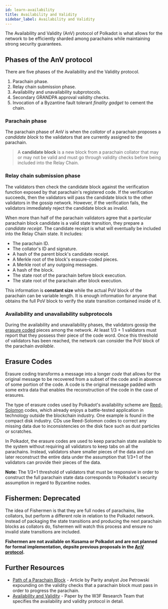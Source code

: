 ```yaml
---
id: learn-availability
title: Availability and Validity
sidebar_label: Availability and Validity
---
```


The Availability and Validity (AnV) protocol of Polkadot is what allows for the network to be
efficiently sharded among parachains while maintaining strong security guarantees.

## Phases of the AnV protocol

There are five phases of the Availability and the Validity protocol.

1. Parachain phase.
2. Relay chain submission phase.
3. Availability and unavailability subprotocols.
4. Secondary GRANDPA approval validity checks.
5. Invocation of a Byzantine fault tolerant _finality gadget_ to cement the chain.

### Parachain phase

The parachain phase of AnV is when the _collator_ of a parachain proposes a _candidate block_ to the
validators that are currently assigned to the parachain.

> A **candidate block** is a new block from a parachain collator that may or may not be valid and
> must go through validity checks before being included into the Relay Chain.

### Relay chain submission phase

The validators then check the candidate block against the verification function exposed by that
parachain's registered code. If the verification succeeds, then the validators will pass the
candidate block to the other validators in the gossip network. However, if the verification fails,
the validators immediately reject the candidate block as invalid.

When more than half of the parachain validators agree that a particular parachain block candidate is
a valid state transition, they prepare a _candidate receipt_. The candidate receipt is what will
eventually be included into the Relay Chain state. It includes:

- The parachain ID.
- The collator's ID and signature.
- A hash of the parent block's candidate receipt.
- A Merkle root of the block's erasure-coded pieces.
- A Merkle root of any outgoing messages.
- A hash of the block.
- The state root of the parachain before block execution.
- The state root of the parachain after block execution.

This information is **constant size** while the actual PoV block of the parachain can be variable
length. It is enough information for anyone that obtains the full PoV block to verify the state
transition contained inside of it.

### Availability and unavailability subprotocols

During the availability and unavailability phases, the validators gossip the
[erasure coded](#erasure-codes) pieces among the network. At least 1/3 + 1 validators must report
that they possess their piece of the code word. Once this threshold of validators has been reached,
the network can consider the PoV block of the parachain _available_.

## Erasure Codes

Erasure coding transforms a message into a longer _code_ that allows for the original message to be
recovered from a subset of the code and in absence of some portion of the code. A code is the
original message padded with some extra data that enables the reconstruction of the code in the case
of erasures.

The type of erasure codes used by Polkadot's availability scheme are [Reed-Solomon][reed solomon]
codes, which already enjoys a battle-tested application in technology outside the blockchain
industry. One example is found in the compact disk industry. CDs use Reed-Solomon codes to correct
any missing data due to inconsistencies on the disk face such as dust particles or scratches.

In Polkadot, the erasure codes are used to keep parachain state available to the system without
requiring all validators to keep tabs on all the parachains. Instead, validators share smaller
pieces of the data and can later reconstruct the entire data under the assumption that 1/3+1 of the
validators can provide their pieces of the data.

**Note:** The 1/3+1 threshold of validators that must be responsive in order to construct the full
parachain state data corresponds to Polkadot's security assumption in regard to Byzantine nodes.

## Fishermen: Deprecated

The idea of Fishermen is that they are full nodes of parachains, like collators, but perform a different role in relation to the Polkadot network. Instead of packaging the state transitions and producing the next parachain blocks as collators do, fishermen will watch this process and ensure no invalid state transitions are included. 

**Fishermen are not available on Kusama or Polkadot and are not planned for formal implementation, depsite previous proposals in the [AnV protocol](https://w3f-research.readthedocs.io/en/latest/polkadot/Availability_and_Validity.html).**

## Further Resources

- [Path of a Parachain Block][life of] - Article by Parity analyst Joe Petrowski expounding on the
  validity checks that a parachain block must pass in order to progress the parachain.
- [Availability and Validity][anv paper] - Paper by the W3F Research Team that specifies the
  availability and validity protocol in detail.

[reed solomon]: https://en.wikipedia.org/wiki/Reed%E2%80%93Solomon_error_correction
[pruning]: https://example.org
[life of]: https://polkadot.network/the-path-of-a-parachain-block/
[anv paper]:
  https://github.com/w3f/research/tree/85cd4adfccb7d435f21cd9fd249cd1b7f5167537/docs/papers/AnV
